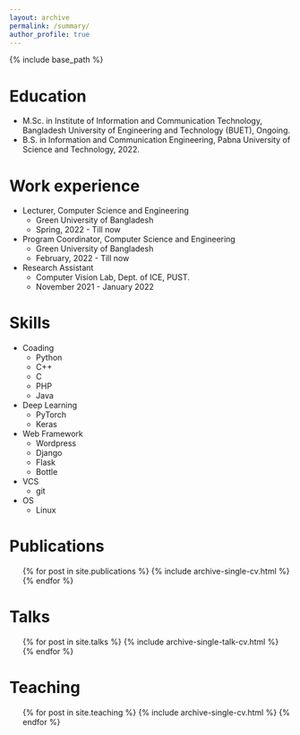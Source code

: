 ```yaml
---
layout: archive
permalink: /summary/
author_profile: true
---
```


{% include base_path %}

Education
======
* M.Sc. in Institute of Information and Communication Technology, Bangladesh University of Engineering and Technology (BUET), Ongoing.
* B.S. in Information and Communication Engineering, Pabna University of Science and Technology, 2022.


Work experience
======
* Lecturer, Computer Science and Engineering
  * Green University of Bangladesh
  * Spring, 2022 - Till now
* Program Coordinator, Computer Science and Engineering
  * Green University of Bangladesh
  * February, 2022 - Till now
* Research Assistant
  * Computer Vision Lab, Dept. of ICE, PUST.
  * November 2021 - January 2022

  
Skills
======
* Coading
  * Python
  * C++
  * C
  * PHP
  * Java
* Deep Learning
  * PyTorch
  * Keras
* Web Framework
  * Wordpress
  * Django
  * Flask
  * Bottle
* VCS
  * git
* OS
  * Linux


Publications
======
  <ul>{% for post in site.publications %}
    {% include archive-single-cv.html %}
  {% endfor %}</ul>
  
Talks
======
  <ul>{% for post in site.talks %}
    {% include archive-single-talk-cv.html %}
  {% endfor %}</ul>
  
Teaching
======
  <ul>{% for post in site.teaching %}
    {% include archive-single-cv.html %}
  {% endfor %}</ul>
  
